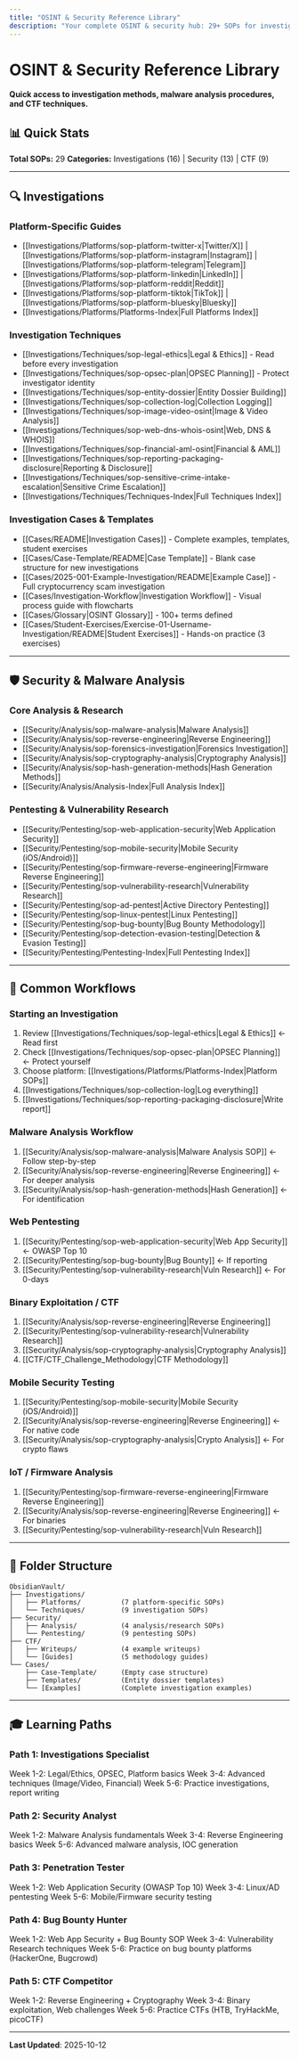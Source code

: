 ```yaml
---
title: "OSINT & Security Reference Library"
description: "Your complete OSINT & security hub: 29+ SOPs for investigations, malware analysis, pentesting & CTF. Platform guides, learning paths & case templates included."
---
```


# OSINT & Security Reference Library

**Quick access to investigation methods, malware analysis procedures, and CTF techniques.**

## 📊 Quick Stats

**Total SOPs:** 29
**Categories:** Investigations (16) | Security (13) | CTF (9)

---

## 🔍 Investigations

### Platform-Specific Guides
- [[Investigations/Platforms/sop-platform-twitter-x|Twitter/X]] | [[Investigations/Platforms/sop-platform-instagram|Instagram]] | [[Investigations/Platforms/sop-platform-telegram|Telegram]]
- [[Investigations/Platforms/sop-platform-linkedin|LinkedIn]] | [[Investigations/Platforms/sop-platform-reddit|Reddit]]
- [[Investigations/Platforms/sop-platform-tiktok|TikTok]] | [[Investigations/Platforms/sop-platform-bluesky|Bluesky]]
- [[Investigations/Platforms/Platforms-Index|Full Platforms Index]]

### Investigation Techniques
- [[Investigations/Techniques/sop-legal-ethics|Legal & Ethics]] - Read before every investigation
- [[Investigations/Techniques/sop-opsec-plan|OPSEC Planning]] - Protect investigator identity
- [[Investigations/Techniques/sop-entity-dossier|Entity Dossier Building]]
- [[Investigations/Techniques/sop-collection-log|Collection Logging]]
- [[Investigations/Techniques/sop-image-video-osint|Image & Video Analysis]]
- [[Investigations/Techniques/sop-web-dns-whois-osint|Web, DNS & WHOIS]]
- [[Investigations/Techniques/sop-financial-aml-osint|Financial & AML]]
- [[Investigations/Techniques/sop-reporting-packaging-disclosure|Reporting & Disclosure]]
- [[Investigations/Techniques/sop-sensitive-crime-intake-escalation|Sensitive Crime Escalation]]
- [[Investigations/Techniques/Techniques-Index|Full Techniques Index]]

### Investigation Cases & Templates
- [[Cases/README|Investigation Cases]] - Complete examples, templates, student exercises
- [[Cases/Case-Template/README|Case Template]] - Blank case structure for new investigations
- [[Cases/2025-001-Example-Investigation/README|Example Case]] - Full cryptocurrency scam investigation
- [[Cases/Investigation-Workflow|Investigation Workflow]] - Visual process guide with flowcharts
- [[Cases/Glossary|OSINT Glossary]] - 100+ terms defined
- [[Cases/Student-Exercises/Exercise-01-Username-Investigation/README|Student Exercises]] - Hands-on practice (3 exercises)

---

## 🛡️ Security & Malware Analysis

### Core Analysis & Research
- [[Security/Analysis/sop-malware-analysis|Malware Analysis]]
- [[Security/Analysis/sop-reverse-engineering|Reverse Engineering]]
- [[Security/Analysis/sop-forensics-investigation|Forensics Investigation]]
- [[Security/Analysis/sop-cryptography-analysis|Cryptography Analysis]]
- [[Security/Analysis/sop-hash-generation-methods|Hash Generation Methods]]
- [[Security/Analysis/Analysis-Index|Full Analysis Index]]

### Pentesting & Vulnerability Research
- [[Security/Pentesting/sop-web-application-security|Web Application Security]]
- [[Security/Pentesting/sop-mobile-security|Mobile Security (iOS/Android)]]
- [[Security/Pentesting/sop-firmware-reverse-engineering|Firmware Reverse Engineering]]
- [[Security/Pentesting/sop-vulnerability-research|Vulnerability Research]]
- [[Security/Pentesting/sop-ad-pentest|Active Directory Pentesting]]
- [[Security/Pentesting/sop-linux-pentest|Linux Pentesting]]
- [[Security/Pentesting/sop-bug-bounty|Bug Bounty Methodology]]
- [[Security/Pentesting/sop-detection-evasion-testing|Detection & Evasion Testing]]
- [[Security/Pentesting/Pentesting-Index|Full Pentesting Index]]

---

## 🎯 Common Workflows

### Starting an Investigation
1. Review [[Investigations/Techniques/sop-legal-ethics|Legal & Ethics]] ← Read first
2. Check [[Investigations/Techniques/sop-opsec-plan|OPSEC Planning]] ← Protect yourself
3. Choose platform: [[Investigations/Platforms/Platforms-Index|Platform SOPs]]
4. [[Investigations/Techniques/sop-collection-log|Log everything]]
5. [[Investigations/Techniques/sop-reporting-packaging-disclosure|Write report]]

### Malware Analysis Workflow
1. [[Security/Analysis/sop-malware-analysis|Malware Analysis SOP]] ← Follow step-by-step
2. [[Security/Analysis/sop-reverse-engineering|Reverse Engineering]] ← For deeper analysis
3. [[Security/Analysis/sop-hash-generation-methods|Hash Generation]] ← For identification

### Web Pentesting
1. [[Security/Pentesting/sop-web-application-security|Web App Security]] ← OWASP Top 10
2. [[Security/Pentesting/sop-bug-bounty|Bug Bounty]] ← If reporting
3. [[Security/Pentesting/sop-vulnerability-research|Vuln Research]] ← For 0-days

### Binary Exploitation / CTF
1. [[Security/Analysis/sop-reverse-engineering|Reverse Engineering]]
2. [[Security/Pentesting/sop-vulnerability-research|Vulnerability Research]]
3. [[Security/Analysis/sop-cryptography-analysis|Cryptography Analysis]]
4. [[CTF/CTF_Challenge_Methodology|CTF Methodology]]

### Mobile Security Testing
1. [[Security/Pentesting/sop-mobile-security|Mobile Security (iOS/Android)]]
2. [[Security/Analysis/sop-reverse-engineering|Reverse Engineering]] ← For native code
3. [[Security/Analysis/sop-cryptography-analysis|Crypto Analysis]] ← For crypto flaws

### IoT / Firmware Analysis
1. [[Security/Pentesting/sop-firmware-reverse-engineering|Firmware Reverse Engineering]]
2. [[Security/Analysis/sop-reverse-engineering|Reverse Engineering]] ← For binaries
3. [[Security/Pentesting/sop-vulnerability-research|Vuln Research]]

---

## 📁 Folder Structure

```
ObsidianVault/
├── Investigations/
│   ├── Platforms/          (7 platform-specific SOPs)
│   └── Techniques/         (9 investigation SOPs)
├── Security/
│   ├── Analysis/           (4 analysis/research SOPs)
│   └── Pentesting/         (9 pentesting SOPs)
├── CTF/
│   ├── Writeups/           (4 example writeups)
│   └── [Guides]            (5 methodology guides)
└── Cases/
    ├── Case-Template/      (Empty case structure)
    ├── Templates/          (Entity dossier templates)
    └── [Examples]          (Complete investigation examples)
```

---

## 🎓 Learning Paths

### Path 1: Investigations Specialist
Week 1-2: Legal/Ethics, OPSEC, Platform basics
Week 3-4: Advanced techniques (Image/Video, Financial)
Week 5-6: Practice investigations, report writing

### Path 2: Security Analyst
Week 1-2: Malware Analysis fundamentals
Week 3-4: Reverse Engineering basics
Week 5-6: Advanced malware analysis, IOC generation

### Path 3: Penetration Tester
Week 1-2: Web Application Security (OWASP Top 10)
Week 3-4: Linux/AD pentesting
Week 5-6: Mobile/Firmware security testing

### Path 4: Bug Bounty Hunter
Week 1-2: Web App Security + Bug Bounty SOP
Week 3-4: Vulnerability Research techniques
Week 5-6: Practice on bug bounty platforms (HackerOne, Bugcrowd)

### Path 5: CTF Competitor
Week 1-2: Reverse Engineering + Cryptography
Week 3-4: Binary exploitation, Web challenges
Week 5-6: Practice CTFs (HTB, TryHackMe, picoCTF)

---

**Last Updated**: 2025-10-12
